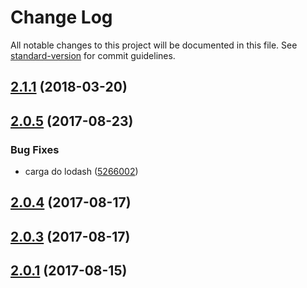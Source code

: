 # Change Log

All notable changes to this project will be documented in this file. See [standard-version](https://github.com/conventional-changelog/standard-version) for commit guidelines.

<a name="2.1.1"></a>
## [2.1.1](https://github.com/rhases/brazilian-cities/compare/v2.0.5...v2.1.1) (2018-03-20)



<a name="2.0.5"></a>
## [2.0.5](https://github.com/rhases/brazilian-cities/compare/v2.0.4...v2.0.5) (2017-08-23)


### Bug Fixes

* carga do lodash ([5266002](https://github.com/rhases/brazilian-cities/commit/5266002))



<a name="2.0.4"></a>
## [2.0.4](https://github.com/rhases/brazilian-cities/compare/v2.0.1...v2.0.4) (2017-08-17)



<a name="2.0.3"></a>
## [2.0.3](https://github.com/rhases/brazilian-cities/compare/v2.0.1...v2.0.3) (2017-08-17)



<a name="2.0.1"></a>
## [2.0.1](https://github.com/rhases/brazilian-cities/compare/1.2.4...2.0.1) (2017-08-15)
